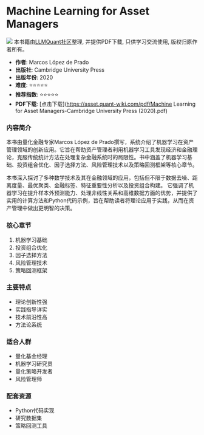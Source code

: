 # Machine Learning for Asset Managers

![](https://fastly.jsdelivr.net/gh/bucketio/img3@main/2024/09/04/1725464231869-e0b2f727-2a0f-4270-bf6c-31ddc350426a.gif)
本书籍由[LLMQuant社区](https://llmquant.com/)整理, 并提供PDF下载, 只供学习交流使用, 版权归原作者所有。


- **作者**: Marcos López de Prado
- **出版社**: Cambridge University Press
- **出版年份**: 2020
- **难度**: ⭐⭐⭐⭐⭐
- **推荐指数**: ⭐⭐⭐⭐⭐
- **PDF下载**: [点击下载](https://asset.quant-wiki.com/pdf/Machine Learning for Asset Managers-Cambridge University Press (2020).pdf)

### 内容简介

本书由量化金融专家Marcos López de Prado撰写，系统介绍了机器学习在资产管理领域的创新应用。它旨在帮助资产管理者利用机器学习工具发现经济和金融理论，克服传统统计方法在处理复杂金融系统时的局限性。书中涵盖了机器学习基础、投资组合优化、因子选择方法、风险管理技术以及策略回测框架等核心章节。

本书深入探讨了多种数学技术及其在金融领域的应用，包括但不限于数据去噪、距离度量、最优聚类、金融标签、特征重要性分析以及投资组合构建。 它强调了机器学习在提升样本外预测能力、处理非线性关系和高维数据方面的优势，并提供了实用的计算方法和Python代码示例，旨在帮助读者将理论应用于实践，从而在资产管理中做出更明智的决策。

### 核心章节

1. 机器学习基础
2. 投资组合优化
3. 因子选择方法
4. 风险管理技术
5. 策略回测框架

### 主要特点

- 理论创新性强
- 实践指导详实
- 技术前沿性高
- 方法论系统

### 适合人群

- 量化基金经理
- 机器学习研究员
- 量化策略开发者
- 风险管理师

### 配套资源

- Python代码实现
- 研究数据集
- 策略回测工具